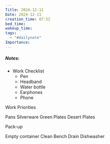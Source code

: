 ```yaml
---
Title: 2024-12-11
Date: 2024-12-11
creation_time: 07:52
bed_time: 
wakeup_time: 
tags:
  - "#dailynote"
Importance:
---
```

##### Notes:
- Work Checklist
	- Pen
	- Headband
	- Water bottle
	- Earphones
	- Phone


Work Priorities

Pans
Silverware
Green Plates
Desert Plates



Pack-up

Empty container
Clean Bench
Drain Dishwasher
